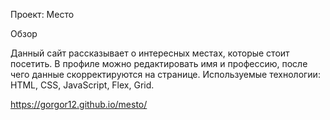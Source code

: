 Проект: Место

Обзор

Данный сайт рассказывает о интересных местах, которые стоит посетить. В профиле можно редактировать имя и профессию, после чего данные скорректируются на странице. Используемые технологии: HTML, CSS, JavaScript, Flex, Grid. 

https://gorgor12.github.io/mesto/



